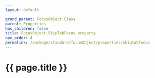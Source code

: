 ```yaml
---
layout: default

grand_parent: FocusObject Class
parent: Properties
has_children: false
title: FocusObject.SkipTabFocus property
nav_order: 4
permalink: /package/standard/focusObject/properties/skiptabfocus
---
```

# {{ page.title }}





